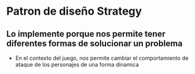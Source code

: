 # Patron de diseño Strategy

## Lo implemente porque nos permite tener diferentes formas de solucionar un problema

 - En el contexto del juego, nos permite cambiar el comportamiento de ataque de los personajes de una forma dinamica
